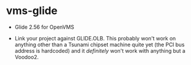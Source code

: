 # vms-glide
- Glide 2.56 for OpenVMS

- Link your project against GLIDE.OLB. This probably won't work on anything other than a Tsunami chipset machine quite yet (the PCI bus address is hardcoded) and it *definitely* won't work with anything but a Voodoo2.
